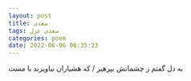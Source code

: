 ```yaml
---
layout: post
title: سعدی
tags: سعدی غزل
categories: poem
date: 2022-06-06 06:35:23
---
```


به دل گفتم ز چشمانش بپرهیز / که هشیاران نیاویزند با مست
